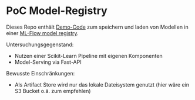 # PoC Model-Registry

Dieses Repo enthält [Demo-Code](
https://github.com/krlng/mlflow_modelserver/blob/master/mlflow.ipynb) zum speichern und laden von Modellen in einer [ML-Flow model registry](https://www.mlflow.org/docs/latest/model-registry.html).

Untersuchungsgegenstand:

 * Nutzen einer Scikit-Learn Pipeline mit eigenen Komponenten
 * Model-Serving via Fast-API

Bewusste Einschränkungen:

 * Als Artifact Store wird nur das lokale Dateisystem genutzt (hier wäre ein S3 Bucket o.ä. zum empfehlen)
